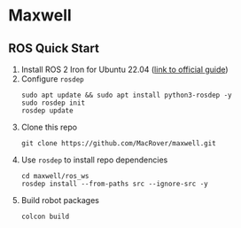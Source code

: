 # Maxwell

## ROS Quick Start
1. Install ROS 2 Iron for Ubuntu 22.04 ([link to official guide](https://docs.ros.org/en/iron/Installation/Ubuntu-Install-Debians.html))
2. Configure `rosdep`
    ```
    sudo apt update && sudo apt install python3-rosdep -y
    sudo rosdep init
    rosdep update
    ```
3. Clone this repo
   ```
   git clone https://github.com/MacRover/maxwell.git
   ```
4. Use `rosdep` to install repo dependencies
   ```
   cd maxwell/ros_ws
   rosdep install --from-paths src --ignore-src -y
   ```
5. Build robot packages
   ```
   colcon build
   ```
